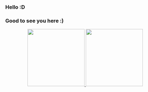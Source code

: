 ### Hello :D
### Good to see you here :)

<div align="center">
  <a href="https://github.com/hashylog">
  <img height="180em" src="https://github-readme-stats.vercel.app/api?username=hashylog&show_icons=true&theme=synthwave&include_all_commits=true&count_private=true"/>
  <img height="180em" src="https://github-readme-stats.vercel.app/api/top-langs/?username=hashylog&layout=compact&langs_count=7&theme=dark"/>
</div>
